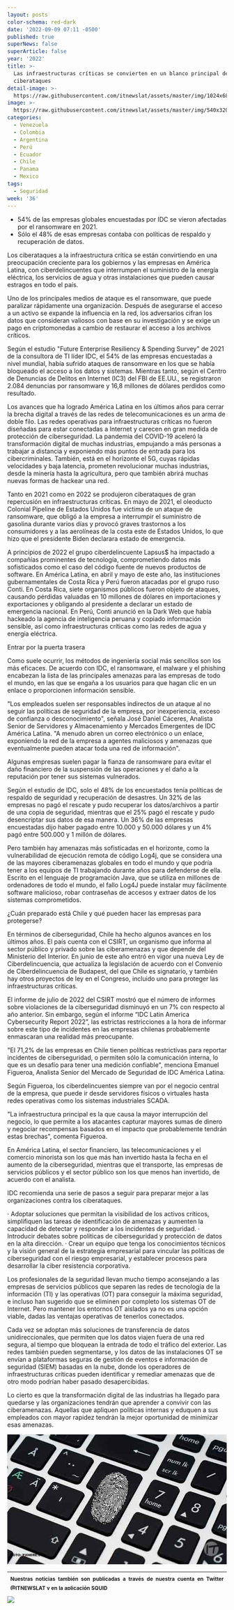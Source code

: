 ```yaml
---
layout: posts
color-schema: red-dark
date: '2022-09-09 07:11 -0500'
published: true
superNews: false
superArticle: false
year: '2022'
title: >-
  Las infraestructuras críticas se convierten en un blanco principal de
  ciberataques
detail-image: >-
  https://raw.githubusercontent.com/itnewslat/assets/master/img/1024x680/Seguridad-Informatica-g.jpg
image: >-
  https://raw.githubusercontent.com/itnewslat/assets/master/img/540x320/Seguridad-Informatica-p.jpg
categories:
  - Venezuela
  - Colombia
  - Argentina
  - Perú
  - Ecuador
  - Chile
  - Panama
  - Mexico
tags:
  - Seguridad
week: '36'
---
```

- 54% de las empresas globales encuestadas por IDC se vieron afectadas por el ransomware en 2021.
- Sólo el 48% de esas empresas contaba con políticas de respaldo y recuperación de datos.

Los ciberataques a la infraestructura crítica se están convirtiendo en una preocupación creciente para los gobiernos y las empresas en América Latina, con ciberdelincuentes que interrumpen el suministro de la energía eléctrica, los servicios de agua y otras instalaciones que pueden causar estragos en todo el país.
 
Uno de los principales medios de ataque es el ransomware, que puede paralizar rápidamente una organización. Después de asegurarse el acceso a un activo se expande la influencia en la red, los adversarios cifran los datos que consideran valiosos con base en su investigación y se exige un pago en criptomonedas a cambio de restaurar el acceso a los archivos críticos.
 
Según el estudio "Future Enterprise Resiliency & Spending Survey" de 2021 de la consultora de TI líder IDC, el 54% de las empresas encuestadas a nivel mundial, había sufrido ataques de ransomware en los que se había bloqueado el acceso a los datos y sistemas. Mientras tanto, según el Centro de Denuncias de Delitos en Internet (IC3) del FBI de EE.UU., se registraron 2.084 denuncias por ransomware y 16,8 millones de dólares perdidos como resultado.
 
Los avances que ha logrado América Latina en los últimos años para cerrar la brecha digital a través de las redes de telecomunicaciones es un arma de doble filo. Las redes operativas para infraestructuras críticas no fueron diseñadas para estar conectadas a Internet y carecen en gran medida de protección de ciberseguridad. La pandemia del COVID-19 aceleró la transformación digital de muchas industrias, empujando a más personas a trabajar a distancia y exponiendo más puntos de entrada para los cibercriminales. También, está en el horizonte el 5G, cuyas rápidas velocidades y baja latencia, prometen revolucionar muchas industrias, desde la minería hasta la agricultura, pero que también abrirá muchas nuevas formas de hackear una red.
 
Tanto en 2021 como en 2022 se produjeron ciberataques de gran repercusión en infraestructuras críticas. En mayo de 2021, el oleoducto Colonial Pipeline de Estados Unidos fue víctima de un ataque de ransomware, que obligó a la empresa a interrumpir el suministro de gasolina durante varios días y provocó graves trastornos a los consumidores y a las aerolíneas de la costa este de Estados Unidos, lo que hizo que el presidente Biden declarara estado de emergencia.
 
A principios de 2022 el grupo ciberdelincuente Lapsus$ ha impactado a compañías prominentes de tecnología, comprometiendo datos más sofisticados como el caso del código fuente de nuevos productos de software.
En América Latina, en abril y mayo de este año, las instituciones gubernamentales de Costa Rica y Perú fueron atacadas por el grupo ruso Conti. En Costa Rica, siete organismos públicos fueron objeto de ataques, causando pérdidas valuadas en 10 millones de dólares en importaciones y exportaciones y obligando al presidente a declarar un estado de emergencia nacional. En Perú, Conti anunció en la Dark Web que había hackeado la agencia de inteligencia peruana y copiado información sensible, así como infraestructuras críticas como las redes de agua y energía eléctrica.
 
Entrar por la puerta trasera
 
Como suele ocurrir, los métodos de ingeniería social más sencillos son los más eficaces. De acuerdo con IDC, el ransomware, el malware y el phishing encabezan la lista de las principales amenazas para las empresas de todo el mundo, en las que se engaña a los usuarios para que hagan clic en un enlace o proporcionen información sensible.
 
"Los empleados suelen ser responsables indirectos de un ataque al no seguir las políticas de seguridad de la empresa, por inexperiencia, exceso de confianza o desconocimiento", señala José Daniel Cáceres, Analista Senior de Servidores y Almacenamiento y Mercados Emergentes de IDC América Latina. "A menudo abren un correo electrónico o un enlace, exponiendo la red de la empresa a agentes maliciosos y amenazas que eventualmente pueden atacar toda una red de información".
 
Algunas empresas suelen pagar la fianza de ransomware para evitar el daño financiero de la suspensión de las operaciones y el daño a la reputación por tener sus sistemas vulnerados.
 
Según el estudio de IDC, solo el 48% de los encuestados tenía políticas de respaldo de seguridad y recuperación de desastres. Un 32% de las empresas no pagó el rescate y pudo recuperar los datos/archivos a partir de una copia de seguridad, mientras que el 25% pagó el rescate y pudo desencriptar sus datos de esa manera. Un 36% de las empresas encuestadas dijo haber pagado entre 10.000 y 50.000 dólares y un 4% pagó entre 500.000 y 1 millón de dólares.
 
Pero también hay amenazas más sofisticadas en el horizonte, como la vulnerabilidad de ejecución remota de código Log4j, que se considera una de las mayores ciberamenazas globales en todo el mundo y que podría tener a los equipos de TI trabajando durante años para defenderse de ella. Escrito en el lenguaje de programación Java, que se utiliza en millones de ordenadores de todo el mundo, el fallo Log4J puede instalar muy fácilmente software malicioso, robar contraseñas de accesos y extraer datos de los sistemas comprometidos.
 
¿Cuán preparado está Chile y qué pueden hacer las empresas para protegerse?
 
En términos de ciberseguridad, Chile ha hecho algunos avances en los últimos años. El país cuenta con el CSIRT, un organismo que informa al sector público y privado sobre las ciberamenazas y que depende del Ministerio del Interior. En junio de este año entró en vigor una nueva Ley de Ciberdelincuencia, que actualiza la legislación de acuerdo con el Convenio de Ciberdelincuencia de Budapest, del que Chile es signatario, y también hay otros proyectos de ley en el Congreso, incluido uno para proteger las infraestructuras críticas.
 
El informe de julio de 2022 del CSIRT mostró que el número de informes sobre violaciones de la ciberseguridad disminuyó en un 7% con respecto al año anterior. Sin embargo, según el informe “IDC Latin America Cybersecurity Report 2022”, las estrictas restricciones a la hora de informar sobre este tipo de incidentes en las empresas chilenas probablemente enmascaran una realidad más preocupante.
 
"El 71,2% de las empresas en Chile tienen políticas restrictivas para reportar incidentes de ciberseguridad, o permiten sólo la comunicación interna, lo que es un desafío para tener una medición confiable", menciona Emanuel Figueroa, Analista Senior del Mercado de Seguridad de IDC América Latina.
 
Según Figueroa, los ciberdelincuentes siempre van por el negocio central de la empresa, que puede ir desde servidores físicos o virtuales hasta redes operativas como los sistemas industriales SCADA.
 
"La infraestructura principal es la que causa la mayor interrupción del negocio, lo que permite a los atacantes capturar mayores sumas de dinero y negociar recompensas basados en el impacto que probablemente tendrán estas brechas", comenta Figueroa.
 
En América Latina, el sector financiero, las telecomunicaciones y el comercio minorista son los que más han invertido hasta la fecha en el aumento de la ciberseguridad, mientras que el transporte, las empresas de servicios públicos y el sector público son los que menos han invertido, de acuerdo con el analista.
 
IDC recomienda una serie de pasos a seguir para preparar mejor a las organizaciones contra los ciberataques.
 
· Adoptar soluciones que permitan la visibilidad de los activos críticos, simplifiquen las tareas de identificación de amenazas y aumenten la capacidad de detectar y responder a los incidentes de seguridad.
· Introducir debates sobre políticas de ciberseguridad y protección de datos en la alta dirección.
· Crear un equipo que tenga los conocimientos técnicos y la visión general de la estrategia empresarial para vincular las políticas de ciberseguridad con el riesgo empresarial, y establecer procesos para desarrollar la ciber resistencia corporativa.
 
Los profesionales de la seguridad llevan mucho tiempo aconsejando a las empresas de servicios públicos que separen las redes de tecnología de la información (TI) y las operativas (OT) para conseguir la máxima seguridad, e incluso han sugerido que se eliminen por completo los sistemas OT de Internet. Pero mantener los entornos OT aislados ya no es una opción viable, dadas las ventajas operativas de tenerlos conectados. 
 
Cada vez se adoptan más soluciones de transferencia de datos unidireccionales, que permiten que los datos viajen fuera de una red segura, al tiempo que bloquean la entrada de todo el tráfico del exterior. Las redes también pueden segmentarse, y los datos de las instalaciones OT se envían a plataformas seguras de gestión de eventos e información de seguridad (SIEM) basadas en la nube, donde los operadores de infraestructuras críticas pueden identificar y remediar amenazas que de otro modo podrían haber pasado desapercibidas.
 
Lo cierto es que la transformación digital de las industrias ha llegado para quedarse y las organizaciones tendrán que aprender a convivir con las ciberamenazas. Aquellas que apliquen políticas internas y eduquen a sus empleados con mayor rapidez tendrán la mejor oportunidad de minimizar esas amenazas.
 
![](https://raw.githubusercontent.com/itnewslat/assets/master/img/540x320/Seguridad-Informatica-p.jpg)

<table style="height: 42px;" width="569">
<tbody>
<tr>
<td style="text-align: justify;"><sub><strong>Nuestras noticias también son publicadas a través de nuestra cuenta en Twitter <a href="https://twitter.com/itnewslat?lang=es">@ITNEWSLAT</a> y en la aplicación <a href="https://squidapp.co/en/">SQUID</a></strong></sub></td>
</tr>
</tbody>
</table>

<img src="https://tracker.metricool.com/c3po.jpg?hash=56f88a41e39ab42c063cc51676587a04"/>